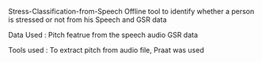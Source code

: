 Stress-Classification-from-Speech
Offline tool to identify whether a person is stressed or not from his Speech and GSR data 

Data Used : 
Pitch featrue from the speech audio 
GSR data 

Tools used :
To extract pitch from audio file, Praat was used



